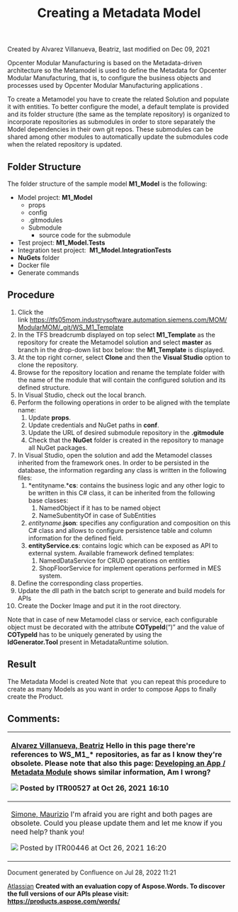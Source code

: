 ﻿---
title: "Creating a Metadata Model"
url: /modularmom/before-you-start/quick-start-to-developing-with-opcenter-modular-manufactring/creating-a-metadata-model/
weight: 4
---
<!-- 1. [Modular MOM](c:\users\anil.birajdar\desktop\temp\index.html)
1. [Before You Start](c:\users\anil.birajdar\desktop\temp\Before-You-Start_127740192.html)
1. [Quick Start to Developing with Opcenter Modular Manufacturing](c:\users\anil.birajdar\desktop\temp\Quick-Start-to-Developing-with-Opcenter-Modular-Manufacturing_134455239.html)
# **Modular MOM : Creating a Metadata Model**  -->
Created by Alvarez Villanueva, Beatriz, last modified on Dec 09, 2021 

Opcenter Modular Manufacturing is based on the Metadata-driven architecture so the Metamodel is used to define the Metadata for Opcenter Modular Manufacturing, that is, to configure the business objects and processes used by Opcenter Modular Manufacturing applications .

To create a Metamodel you have to create the related Solution and populate it with entities. To better configure the model, a default template is provided and its folder structure (the same as the template repository) is organized to incorporate repositories as submodules in order to store separately the Model dependencies in their own git repos. These submodules can be shared among other modules to automatically update the submodules code when the related repository is updated. 
## **Folder Structure**
The folder structure of the sample model **M1\_Model** is the following:

- Model project: **M1\_Model** 
  - props
  - config
  - .gitmodules
  - Submodule
    - source code for the submodule
- Test project: **M1\_Model.Tests**
- Integration test project:  **M1\_Model.IntegrationTests**
- **NuGets** folder
- Docker file
- Generate commands
## **Procedure**
1. Click the link <https://tfs05mom.industrysoftware.automation.siemens.com/MOM/ModularMOM/_git/WS_M1_Template> 
1. In the TFS breadcrumb displayed on top select **M1\_Template** as the repository for create the Metamodel solution and select **master** as branch in the drop-down list box below: the **M1\_Template** is displayed.
1. At the top right corner, select **Clone** and then the **Visual Studio** option to clone the repository.
1. Browse for the repository location and rename the template folder with the name of the module that will contain the configured solution and its defined structure.
1. In Visual Studio, check out the local branch.
1. Perform the following operations in order to be aligned with the template name:
   1. Update **props**.
   1. Update credentials and NuGet paths in **conf**.
   1. Update the URL of desired submodule repository in the **.gitmodule**
   1. Check that the **NuGet** folder is created in the repository to manage all NuGet packages.
1. In Visual Studio, open the solution and add the Metamodel classes inherited from the framework ones. In order to be persisted in the database, the information regarding any class is written in the following files:
   1. *entityname.***cs**: contains the business logic and any other logic to be written in this C# class, it can be inherited from the following base classes:
      1. NamedObject if it has to be named object
      1. NameSubentityOf<T> in case of SubEntities
   1. *entityname*.**json**: specifies any configuration and composition on this C# class and allows to configure persistence table and column information for the defined field.
   1. **entityService.cs**: contains logic which can be exposed as API to external system. Available framework defined templates:
      1. NamedDataService for CRUD operations on entities
      1. ShopFloorService for implement operations performed in MES system.
1. Define the corresponding class properties.
1. Update the dll path in the batch script to generate and build models for APIs
1. Create the Docker Image and put it in the root directory.

Note that in case of new Metamodel class or service, each configurable object must be decorated with the attribute **COTypeId**(“<CO Type Id value>)” and the value of **COTypeId** has to be uniquely generated by using the **IdGenerator.Tool** present in MetadataRuntime solution.
## **Result**
The Metadata Model is created Note that  you can repeat this procedure to create as many Models as you want in order to compose Apps to finally create the Product. 


## **Comments:**

|<p>[Alvarez Villanueva, Beatriz](https://momwiki02.industrysoftware.automation.siemens.com/display/~ITR00446) Hello in this page there're references to WS\_M1\_\* repositories, as far as I know they're obsolete. Please note that also this page: [Developing an App / Metadata Module](c:\users\anil.birajdar\desktop\temp\134455247.html) shows similar information, Am I wrong?</p><p>![](Creating-a-Metadata-Model\_115692078.002.png) Posted by ITR00527 at Oct 26, 2021 16:10 </p>|
| :- |
|<p>[Simone, Maurizio](https://momwiki02.industrysoftware.automation.siemens.com/display/~ITR00527) I'm afraid you are right and both pages are obsolete. Could you please update them and let me know if you need help? thank you!</p><p>![](Creating-a-Metadata-Model\_115692078.002.png) Posted by ITR00446 at Oct 26, 2021 16:20 </p>|
Document generated by Confluence on Jul 28, 2022 11:21

[Atlassian](https://www.atlassian.com/)
**Created with an evaluation copy of Aspose.Words. To discover the full versions of our APIs please visit: https://products.aspose.com/words/**

